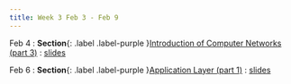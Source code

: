 ```yaml
---
title: Week 3 Feb 3 - Feb 9
---
```


Feb 4 
: **Section**{: .label .label-purple }[Introduction of Computer Networks (part 3)](#)
  : [slides](#)

Feb 6
: **Section**{: .label .label-purple }[Application Layer (part 1)](#)
  : [slides](#)

